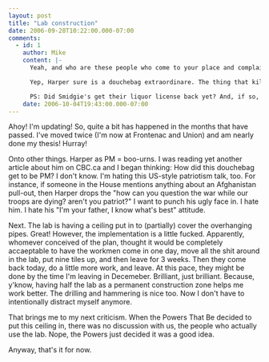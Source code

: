 ```yaml
---
layout: post
title: "Lab construction"
date: 2006-09-28T10:22:00.000-07:00
comments:
  - id: 1
    author: Mike
    content: |-
      Yeah, and who are these people who come to your place and complain about how messy... wait, hold on a tic... is this a new blog post?!!!1!11!? Sweet Jesus buhjeezus.

      Yep, Harper sure is a douchebag extraordinare. The thing that kills me is that he's being 70% reasonable right now. Surely, if he was in majority like this, I could live with it. But we all know he's playing it safe for now until he gets his majority, at which point it's free testicle electrodes for all the immigrants. And the fact that only a small percentage of the electorate can figure this out just pisses me off. There should be a quiz you should have to take before you can vote. You should also have to be part of a particular gender, ethnicity and income bracket, too, but that's for another blog comment.

      PS: Did Smidgie's get their liquor license back yet? And, if so, what's the point if I'm not in town?
    date: 2006-10-04T19:43:00.000-07:00
---
```


Ahoy! I'm updating! So, quite a bit has happened in the months that have passed. I've moved twice (I'm now at Frontenac and Union) and am nearly done my thesis! Hurray!

Onto other things. Harper as PM = boo-urns. I was reading yet another article about him on CBC.ca and I began thinking: How did this douchebag get to be PM? I don't know. I'm hating this US-style patriotism talk, too. For instance, if someone in the House mentions anything about an Afghanistan pull-out, then Harper drops the "how can you question the war while our troops are dying? aren't you patriot?" I want to punch his ugly face in. I hate him. I hate his "I'm your father, I know what's best" attitude.

Next. The lab is having a ceiling put in to (partially) cover the overhanging pipes. Great! However, the implementation is a little fucked. Apparently, whomever conceived of the plan, thought it would be completely accaeptable to have the workmen come in one day, move all the shit around in the lab, put nine tiles up, and then leave for 3 weeks. Then they come back today, do a little more work, and leave. At this pace, they might be done by the time I'm leaving in Decemeber. Brilliant, just brilliant. Because, y'know, having half the lab as a permanent construction zone helps me work better. The drilling and hammering is nice too. Now I don't have to intentionally distract myself anymore.

That brings me to my next criticism. When the Powers That Be decided to put this ceiling in, there was no discussion with us, the people who actually use the lab. Nope, the Powers just decided it was a good idea.

Anyway, that's it for now.
